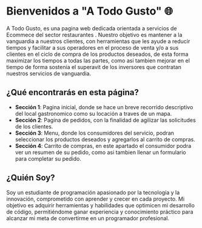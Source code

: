 # Bienvenidos a "A Todo Gusto" 🌐

A Todo Gusto, es una pagina web dedicada orientada a servicios de Ecommece del sector restaurantes . Nuestro objetivo es mantener a la vanguardia a nuestros clientes, con herramientas que les ayude a reducir tiempos y facilitar a sus operadores en el proceso de venta y/o a sus clientes en el ciclo de compra de los productos deseados, de esta forma maximizar los tiempos a todas las partes, como asi tambien mejorar en el tiempo de forma sostenia el superavit de los inversores que contratan nuestros servicios de vanguardia.

## ¿Qué encontrarás en esta página?

- **Sección 1**: Pagina inicial, donde se hace un breve recorrido descriptivo del local gastronomico como su locación a traves de un mapa.
- **Sección 2**: Pagina de pedidos, con la finalidad de agilizar las solicitudes de los clientes.
- **Sección 3**: Menu, donde los consumidores del servicio, podran seleccionar los productos deseados y agregarlos al carrito de compras.
- **Sección 4**: Carrito de compras, en este apartado el consumidor podra ver un resumen de su pedido, como asi tambien llenar un formulario para completar su pedido.

## ¿Quién Soy?

Soy un estudiante de programación apasionado por la tecnología y la innovación, comprometido con aprender y crecer en cada proyecto. Mi objetivo es adquirir herramientas y habilidades que optimicen mi desarrollo de código, permitiéndome ganar experiencia y conocimiento práctico para alcanzar mi meta de convertirme en un programador profesional.
